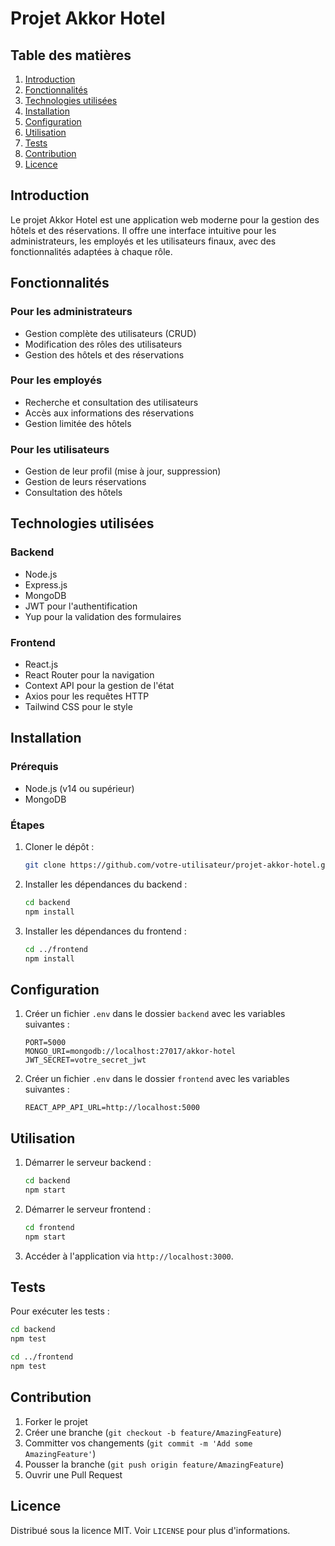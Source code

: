 # Projet Akkor Hotel

## Table des matières
1. [Introduction](#introduction)
2. [Fonctionnalités](#fonctionnalités)
3. [Technologies utilisées](#technologies-utilisées)
4. [Installation](#installation)
5. [Configuration](#configuration)
6. [Utilisation](#utilisation)
7. [Tests](#tests)
8. [Contribution](#contribution)
9. [Licence](#licence)

## Introduction
Le projet Akkor Hotel est une application web moderne pour la gestion des hôtels et des réservations. Il offre une interface intuitive pour les administrateurs, les employés et les utilisateurs finaux, avec des fonctionnalités adaptées à chaque rôle.

## Fonctionnalités
### Pour les administrateurs
- Gestion complète des utilisateurs (CRUD)
- Modification des rôles des utilisateurs
- Gestion des hôtels et des réservations

### Pour les employés
- Recherche et consultation des utilisateurs
- Accès aux informations des réservations
- Gestion limitée des hôtels

### Pour les utilisateurs
- Gestion de leur profil (mise à jour, suppression)
- Gestion de leurs réservations
- Consultation des hôtels

## Technologies utilisées
### Backend
- Node.js
- Express.js
- MongoDB
- JWT pour l'authentification
- Yup pour la validation des formulaires

### Frontend
- React.js
- React Router pour la navigation
- Context API pour la gestion de l'état
- Axios pour les requêtes HTTP
- Tailwind CSS pour le style

## Installation
### Prérequis
- Node.js (v14 ou supérieur)
- MongoDB

### Étapes
1. Cloner le dépôt :
   ```bash
   git clone https://github.com/votre-utilisateur/projet-akkor-hotel.git
   ```
2. Installer les dépendances du backend :
   ```bash
   cd backend
   npm install
   ```
3. Installer les dépendances du frontend :
   ```bash
   cd ../frontend
   npm install
   ```

## Configuration
1. Créer un fichier `.env` dans le dossier `backend` avec les variables suivantes :
   ```env
   PORT=5000
   MONGO_URI=mongodb://localhost:27017/akkor-hotel
   JWT_SECRET=votre_secret_jwt
   ```
2. Créer un fichier `.env` dans le dossier `frontend` avec les variables suivantes :
   ```env
   REACT_APP_API_URL=http://localhost:5000
   ```

## Utilisation
1. Démarrer le serveur backend :
   ```bash
   cd backend
   npm start
   ```
2. Démarrer le serveur frontend :
   ```bash
   cd frontend
   npm start
   ```
3. Accéder à l'application via `http://localhost:3000`.

## Tests
Pour exécuter les tests :
```bash
cd backend
npm test

cd ../frontend
npm test
```

## Contribution
1. Forker le projet
2. Créer une branche (`git checkout -b feature/AmazingFeature`)
3. Committer vos changements (`git commit -m 'Add some AmazingFeature'`)
4. Pousser la branche (`git push origin feature/AmazingFeature`)
5. Ouvrir une Pull Request

## Licence
Distribué sous la licence MIT. Voir `LICENSE` pour plus d'informations.
